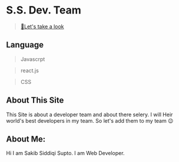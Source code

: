 # S.S. Dev. Team

<blockquote>
<a href="https://dev-team-s15.netlify.app/" target="_blank">🧐Let's take a look</a>
</blockquote>

## Language

<blockquote> Javascrpt</blockquote>
<blockquote> react.js</blockquote>
<blockquote> CSS</blockquote>

## About This Site

<p>This Site is about a developer team and about there selery. I will Heir world's best developers in my team. So let's add them to my team 😉</p>

## About Me:

<p>Hi I am Sakib Siddiqi Supto. I am Web Developer. </p>
